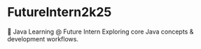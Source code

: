 # FutureIntern2k25
🌱 Java Learning @ Future Intern Exploring core Java concepts &amp; development workflows.
